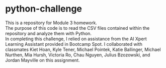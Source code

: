 # python-challenge
This is a repository for Module 3 homework. <br>
The purpose of this code is to read the CSV files contained within the repository and analyze them with Python. <br>
In completing this challenge, I relied on assistance from the AI Xpert Learning Assistant provided in Bootcamp Spot. I collaborated with classmates Kiet Hoan, Kyle Tener, Michael Pointek, Katie Ballinger, Michael Nurthen, Mia Hursh, Victoria Ro, Chau Nguyen, Julius Bzozowski, and Jordan Mayville on this assignment. 
